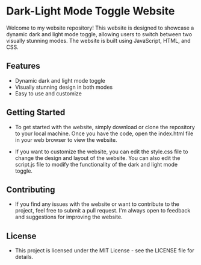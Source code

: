 # Dark-Light Mode Toggle Website
Welcome to my website repository! This website is designed to showcase a dynamic dark and light mode toggle, allowing users to switch between two visually stunning modes. The website is built using JavaScript, HTML, and CSS.

## Features
* Dynamic dark and light mode toggle
* Visually stunning design in both modes
* Easy to use and customize

## Getting Started
- To get started with the website, simply download or clone the repository to your local machine. Once you have the code, open the index.html file in your web browser to view the website.

- If you want to customize the website, you can edit the style.css file to change the design and layout of the website. You can also edit the script.js file to modify the functionality of the dark and light mode toggle.

## Contributing
- If you find any issues with the website or want to contribute to the project, feel free to submit a pull request. I'm always open to feedback and suggestions for improving the website.

## License
- This project is licensed under the MIT License - see the LICENSE file for details.
